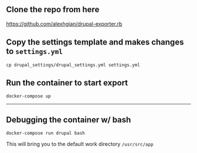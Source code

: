 ## Clone the repo from here
https://github.com/alexhgian/drupal-exporter.rb

## Copy the settings template and makes changes to `settings.yml`
```
cp drupal_settings/drupal_settings.yml settings.yml
```


## Run the container to start export
```
docker-compose up 
```

***
## Debugging the container w/ bash
```
docker-compose run drupal bash
```
This will bring you to the default work directory `/usr/src/app`
